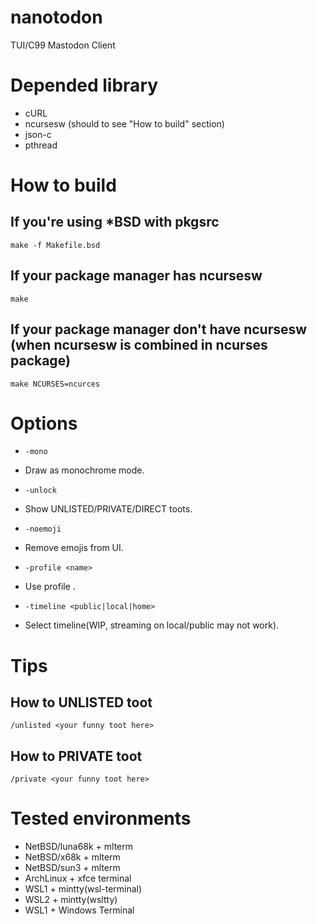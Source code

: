 # nanotodon
TUI/C99 Mastodon Client

# Depended library
- cURL
- ncursesw (should to see "How to build" section)
- json-c
- pthread

# How to build
## If you're using *BSD with pkgsrc
```make -f Makefile.bsd```

## If your package manager has ncursesw
```make```

## If your package manager don't have ncursesw (when ncursesw is combined in ncurses package)
```make NCURSES=ncurces```

# Options

- ```-mono```  
 - Draw as monochrome mode.

- ```-unlock```  
- Show UNLISTED/PRIVATE/DIRECT toots.

- ```-noemoji```  
- Remove emojis from UI.

- ```-profile <name>```  
- Use profile <name>.

- ```-timeline <public|local|home>```  
- Select timeline(WIP, streaming on local/public may not work).

# Tips
## How to UNLISTED toot
```/unlisted <your funny toot here>```

## How to PRIVATE toot
```/private <your funny toot here>```

# Tested environments
- NetBSD/luna68k + mlterm
- NetBSD/x68k + mlterm
- NetBSD/sun3 + mlterm
- ArchLinux + xfce terminal
- WSL1 + mintty(wsl-terminal)
- WSL2 + mintty(wsltty)
- WSL1 + Windows Terminal
